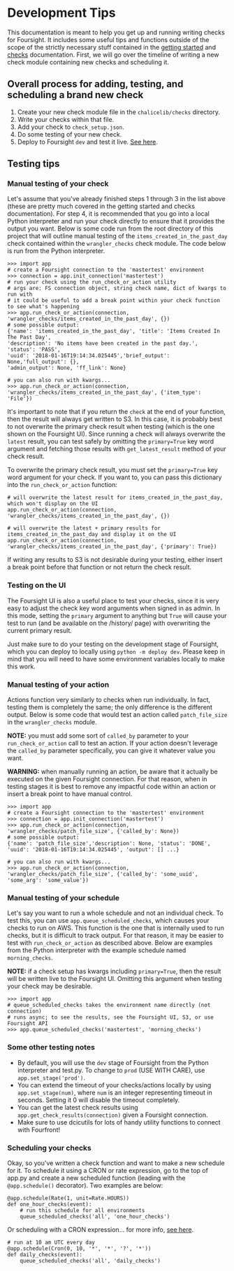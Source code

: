 # Development Tips #

This documentation is meant to help you get up and running writing checks for Foursight. It includes some useful tips and functions outside of the scope of the strictly necessary stuff contained in the [getting started](./getting_started.md) and [checks](./checks.md) documentation. First, we will go over the timeline of writing a new check module containing new checks and scheduling it.

## Overall process for adding, testing, and scheduling a brand new check
1. Create your new check module file in the `chalicelib/checks` directory.
2. Write your checks within that file.
3. Add your check to `check_setup.json`.
4. Do some testing of your new check.
5. Deploy to Foursight `dev` and test it live. [See here](./deployment.md).

## Testing tips

### Manual testing of your check
Let's assume that you've already finished steps 1 through 3 in the list above (these are pretty much covered in the getting started and checks documentation). For step 4, it is recommended that you go into a local Python interpreter and run your check directly to ensure that it provides the output you want. Below is some code run from the root directory of this project that will outline manual testing of the `items_created_in_the_past_day` check contained within the `wrangler_checks` check module. The code below is run from the Python interpreter.

```
>>> import app
# create a Foursight connection to the 'mastertest' environment
>>> connection = app.init_connection('mastertest')
# run your check using the run_check_or_action utility
# args are: FS connection object, string check name, dict of kwargs to run with
# it could be useful to add a break point within your check function to see what's happening
>>> app.run_check_or_action(connection, 'wrangler_checks/items_created_in_the_past_day', {})
# some possible output:
{'name': 'items_created_in_the_past_day', 'title': 'Items Created In The Past Day',
'description': 'No items have been created in the past day.', 'status': 'PASS',
'uuid': '2018-01-16T19:14:34.025445','brief_output': None,'full_output': {},
'admin_output': None, 'ff_link': None}

# you can also run with kwargs...
>>> app.run_check_or_action(connection, 'wrangler_checks/items_created_in_the_past_day', {'item_type': 'File'})
```

It's important to note that if you return the `check` at the end of your function, then the result will always get written to S3. In this case, it is probably best to not overwrite the primary check result when testing (which is the one shown on the Foursight UI). Since running a check will always overwrite the `latest` result, you can test safely by omitting the `primary=True` key word argument and fetching those results with `get_latest_result` method of your check result.

To overwrite the primary check result, you must set the `primary=True` key word argument for your check. If you want to, you can pass this dictionary into the `run_check_or_action` function:

```
# will overwrite the latest result for items_created_in_the_past_day, which won't display on the UI
app.run_check_or_action(connection, 'wrangler_checks/items_created_in_the_past_day', {})

# will overwrite the latest + primary results for items_created_in_the_past_day and display it on the UI
app.run_check_or_action(connection, 'wrangler_checks/items_created_in_the_past_day', {'primary': True})
```

If writing any results to S3 is not desirable during your testing, either insert a break point before that function or not return the check result.

### Testing on the UI
The Foursight UI is also a useful place to test your checks, since it is very easy to adjust the check key word arguments when signed in as admin. In this mode, setting the `primary` argument to anything but `True` will cause your test to run (and be available on the /history/ page) with overwriting the current primary result.

Just make sure to do your testing on the development stage of Foursight, which you can deploy to locally using `python -m deploy dev`. Please keep in mind that you will need to have some environment variables locally to make this work.

### Manual testing of your action
Actions function very similarly to checks when run individually. In fact, testing them is completely the same; the only difference is the different output. Below is some code that would test an action called `patch_file_size` in the `wrangler_checks` module.

**NOTE:** you must add some sort of `called_by` parameter to your `run_check_or_action` call to test an action. If your action doesn't leverage the `called_by` parameter specifically, you can give it whatever value you want.

**WARNING:** when manually running an action, be aware that it actually be executed on the given Foursight connection. For that reason, when in testing stages it is best to remove any impactful code within an action or insert a break point to have manual control.

```
>>> import app
# create a Foursight connection to the 'mastertest' environment
>>> connection = app.init_connection('mastertest')
>>> app.run_check_or_action(connection, 'wrangler_checks/patch_file_size', {'called_by': None})
# some possible output:
{'name': 'patch_file_size','description': None, 'status': 'DONE',
'uuid': '2018-01-16T19:14:34.025445', 'output': [] ...}

# you can also run with kwargs...
>>> app.run_check_or_action(connection, 'wrangler_checks/patch_file_size', {'called_by': 'some_uuid', 'some_arg': 'some_value'})
```

### Manual testing of your schedule
Let's say you want to run a whole schedule and not an individual check. To test this, you can use `app.queue_scheduled_checks`, which causes your checks to run on AWS. This function is the one that is internally used to run checks, but it is difficult to track output. For that reason, it may be easier to test with `run_check_or_action` as described above. Below are examples from the Python interpreter with the example schedule named `morning_checks`.

**NOTE:** if a check setup has kwargs including `primary=True`, then the result will be written live to the Foursight UI. Omitting this argument when testing your check may be desirable.

```
>>> import app
# queue_scheduled_checks takes the environment name directly (not connection)
# runs async; to see the results, see the Foursight UI, S3, or use Foursight API
>>> app.queue_scheduled_checks('mastertest', 'morning_checks')
```

### Some other testing notes
* By default, you will use the `dev` stage of Foursight from the Python interpreter and test.py. To change to `prod` (USE WITH CARE), use `app.set_stage('prod')`.
* You can extend the timeout of your checks/actions locally by using `app.set_stage(num)`, where `num` is an integer representing timeout in seconds. Setting it 0 will disable the timeout completely.
* You can get the latest check results using `app.get_check_results(connection)` given a Foursight connection.
* Make sure to use dcicutils for lots of handy utility functions to connect with Fourfront!

### Scheduling your checks
Okay, so you've written a check function and want to make a new schedule for it. To schedule it using a CRON or rate expression, go to the top of app.py and create a new scheduled function (leading with the `@app.schedule()` decorator). Two examples are below:

```
@app.schedule(Rate(1, unit=Rate.HOURS))
def one_hour_checks(event):
    # run this schedule for all environments
    queue_scheduled_checks('all', 'one_hour_checks')
```

Or scheduling with a CRON expression... for more info, [see here](http://docs.aws.amazon.com/lambda/latest/dg/tutorial-scheduled-events-schedule-expressions.html).
```
# run at 10 am UTC every day
@app.schedule(Cron(0, 10, '*', '*', '?', '*'))
def daily_checks(event):
    queue_scheduled_checks('all', 'daily_checks')
```
